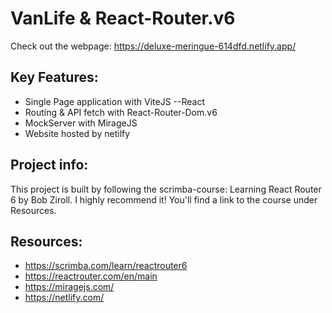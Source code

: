 
# VanLife & React-Router.v6


Check out the webpage:
https://deluxe-meringue-614dfd.netlify.app/

## Key Features:
- Single Page application with ViteJS --React
- Routing & API fetch with React-Router-Dom.v6
- MockServer with MirageJS
- Website hosted by netilfy

## Project info:
This project is built by following the scrimba-course: Learning React Router 6 by Bob Ziroll. I highly recommend it! You'll find a link to the course under Resources.

## Resources:
- https://scrimba.com/learn/reactrouter6
- https://reactrouter.com/en/main
- https://miragejs.com/
- https://netlify.com/